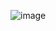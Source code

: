 ![image](https://github.com/zdeiby/dashboard/assets/111442309/3638b8b0-52f0-4a83-a77c-423c31be9baa)
